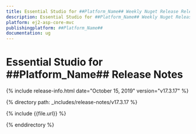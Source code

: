```yaml
---
title: Essential Studio for ##Platform_Name## Weekly Nuget Release Release Notes  
description: Essential Studio for ##Platform_Name## Weekly Nuget Release Release Notes  
platform: ej2-asp-core-mvc
publishingplatform: ##Platform_Name##
documentation: ug
---
```


# Essential Studio for  ##Platform_Name##  Release Notes  

{% include release-info.html date="October 15, 2019"   version="v17.3.17"  %} 

{% directory path: _includes/release-notes/v17.3.17 %}

{% include {{file.url}} %}

{% enddirectory %}
